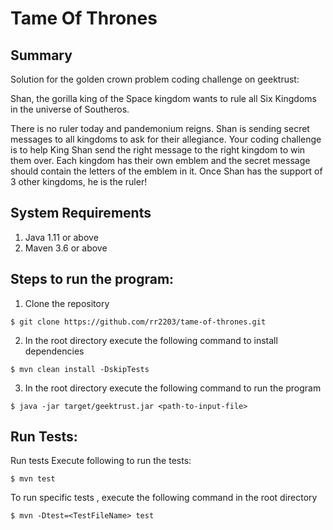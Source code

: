 # Tame Of Thrones

## Summary
Solution for the golden crown problem coding challenge on geektrust:

Shan, the gorilla king of the Space kingdom wants to rule all Six Kingdoms in the universe of Southeros.

There is no ruler today and pandemonium reigns. Shan is sending secret messages to all kingdoms to ask for their allegiance. Your coding challenge is to help King Shan send the right message to the right kingdom to win them over. Each kingdom has their own emblem and the secret message should contain the letters of the emblem in it. Once Shan has the support of 3 other kingdoms, he is the ruler!

## System Requirements
1. Java 1.11 or above
2. Maven 3.6 or above

## Steps to run the program:
1. Clone the repository
```
$ git clone https://github.com/rr2203/tame-of-thrones.git
```
2. In the root directory execute the following command to install dependencies
```
$ mvn clean install -DskipTests
```
3. In the root directory execute the following command to run the program
```
$ java -jar target/geektrust.jar <path-to-input-file>
```

## Run Tests:
Run tests
Execute following to run the tests:
```
$ mvn test
```

To run specific tests , execute the following command in the root directory
```
$ mvn -Dtest=<TestFileName> test
```




